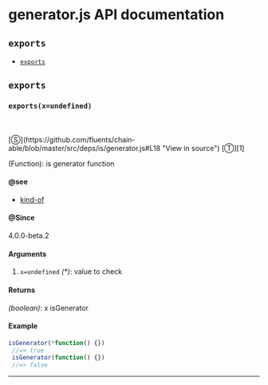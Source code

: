 # generator.js API documentation

<!-- div class="toc-container" -->

<!-- div -->

## `exports`
* <a href="#exports"  data-meta="exports x undefined"  data-call="exports x undefined"  data-category="Methods"  data-description="Function is generator function"  data-name="exports"  data-see="href https github com fluents chain able search utf8 E2 9C 93 q kind of type label kind of"  data-all="meta exports x undefined call exports x undefined category Methods description Function is generator function name exports member see href https github com fluents chain able search utf8 E2 9C 93 q kind of type label kind of notes todos klassProps" >`exports`</a>

<!-- /div -->

<!-- /div -->

<!-- div class="doc-container" -->

<!-- div -->

## `exports`

<!-- div -->

<h3 id="exports" data-member="" data-category="Methods" data-name="exports"><code>exports(x=undefined)</code></h3>
<br>
<br>
[&#x24C8;](https://github.com/fluents/chain-able/blob/master/src/deps/is/generator.js#L18 "View in source") [&#x24C9;][1]

(Function): is generator function


#### @see 

* <a href="https://github.com/fluents/chain-able/search?utf8=%E2%9C%93&q=kind-of&type=" >kind-of</a>

#### @Since
4.0.0-beta.2

#### Arguments
1. `x=undefined` *(&#42;)*: value to check

#### Returns
*(boolean)*: x isGenerator

#### Example
```js
isGenerator(*function() {})
 //=> true
 isGenerator(function() {})
 //=> false
```
---

<!-- /div -->

<!-- /div -->

<!-- /div -->

 [1]: #exports "Jump back to the TOC."
